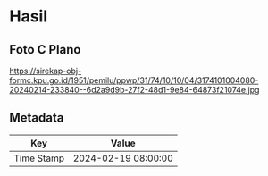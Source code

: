 # Hasil

## Foto C Plano

https://sirekap-obj-formc.kpu.go.id/1951/pemilu/ppwp/31/74/10/10/04/3174101004080-20240214-233840--6d2a9d9b-27f2-48d1-9e84-64873f21074e.jpg


## Metadata

| Key        | Value               |
| ---------- | ------------------- |
| Time Stamp | 2024-02-19 08:00:00 |



